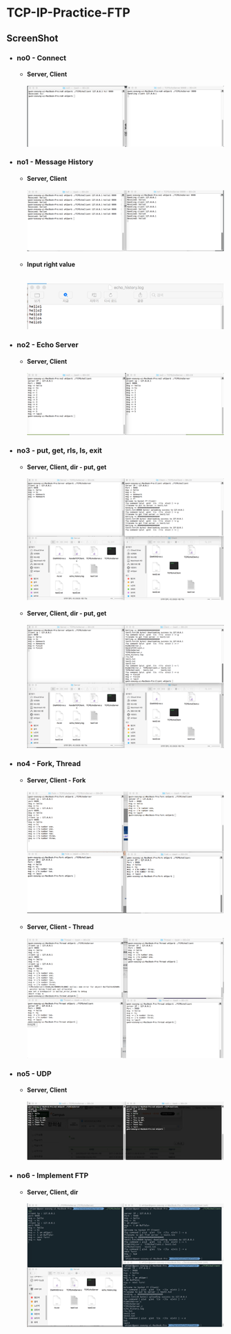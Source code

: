# TCP-IP-Practice-FTP
## ScreenShot
+ ### no0 - Connect
  + #### Server, Client
    <img src="no0/과제0.png"> 
+ ### no1 - Message History
  + #### Server, Client
    <img src="no1/과제1.png">
  + #### Input right value
    <br> <img src="no1/과제1_history.png">    
+ ### no2 - Echo Server
  + #### Server, Client
    <img src="no2/과제2 스크린샷.png"> 
+ ### no3 - put, get, rls, ls, exit
  + #### Server, Client, dir - put, get
    <img src="no3/put,get.png">   
  + #### Server, Client, dir - put, get
    <img src="no3/rls, ls, exit.png">     
+ ### no4 - Fork, Thread
  + #### Server, Client - Fork
    <img src="no4/Fork.png">   
  + #### Server, Client - Thread
    <img src="no4/Thread.png">     
+ ### no5 - UDP
  + #### Server, Client 
    <img src="no5/UDP.png">   
+ ### no6 - Implement FTP 
  + #### Server, Client, dir
    <img src="no6/과제6 스크린샷.png">     

